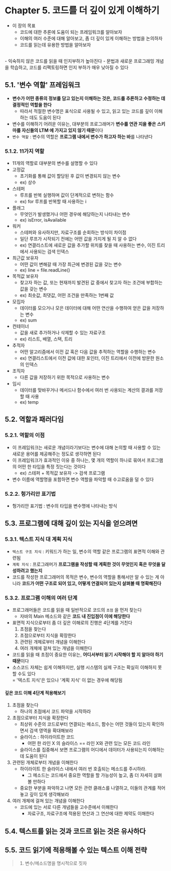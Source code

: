 # Chapter 5. 코드를 더 깊이 있게 이해하기
- 이 장의 목표
  - 코드에 대한 추론에 도움이 되는 프레임워크를 알아보자
  - 이해의 여러 수준에 대해 알아보고, 좀 더 깊이 있게 이해하는 방법을 논의하자
  - 코드를 읽는데 유용한 방법을 알아보자
<br>
- 익숙하지 않은 코드를 읽을 때 인지부하가 높아진다
- 문법과 새로운 프로그래밍 개념을 학습하고, 코드를 리팩토링하면 인지 부하가 매우 낮아질 수 있다

## 5.1. '변수 역할' 프레임워크
- **변수가 어떤 종류의 정보를 담고 있는지 이해하는 것은, 코드를 추론하고 수정하는 데 결정적인 역할을 한다**
  - 따라서 적절한 변수명은 표식으로 사용될 수 있고, 읽고 있는 코드를 깊이 이해하는 데도 도움이 된다
- 변수를 이해하기 어려운 이유는, 대부분의 프로그래머가 **변수를 연관 지을 좋은 스키마를 자신들의 LTM 에 가지고 있지 않기 때문**이다
- `변수 역할` : 변수의 역할은 **프로그램 내에서 변수가 하고자 하는 바**를 나타낸다

### 5.1.2. 11가지 역할
- 11개의 역할로 대부분의 변수를 설명할 수 있다
- 고정값
  - 초기화를 통해 값이 할당된 후 값이 변경되지 않는 변수 
  - ex) 상수
- 스테퍼
  - 루프를 반복 실행하며 값이 단계적으로 변하는 함수 
  - ex) for 루프를 반복할 때 사용하는 i
- 플래그
  - 무엇인가 발생했거나 어떤 경우에 해당하는지 나타내는 변수
  - ex) isError, isAvailable
- 워커
  - 스테퍼와 유사하지만, 자료구조를 순회하는 방식이 차이점
  - 일단 루프가 시작되기 전에는 어떤 값을 가지게 될 지 알 수 없다
  - ex) 연결리스트에 새로운 값을 추가할 위치를 찾을 때 사용하는 변수, 이진 트리에서 사용되는 검색 인덱스
- 최근값 보유자
  - 어떤 값이 변해갈 때 가장 최근에 변경된 값을 갖는 변수
  - ex) line = file.readLine()
- 목적값 보유자
  - 찾고자 하는 값, 또는 현재까지 발견된 값 중에서 찾고자 하는 조건에 부합하는 값을 갖는 변수
  - ex) 최솟값, 최댓값, 어떤 조건을 만족하는 1번째 값
- 모집자
  - 데이터를 모으거나 모은 데이터에 대해 어떤 연산을 수행하여 얻은 값을 저장하는 변수
  - ex) sum
- 컨테이너
  - 값을 새로 추가하거나 삭제할 수 있는 자료구조
  - ex) 리스트, 배열, 스택, 트리
- 추적자
  - 어떤 알고리즘에서 이전 값 혹은 다음 값을 추적하는 역할을 수행하는 변수
  - ex) 연결리스트에서 이전 값에 대한 포인터, 이진 트리에서 이전에 방문한 원소의 인덱스
- 조직자
  - 다른 값을 저장하기 위한 목적으로 사용하는 변수
- 임시
  - 데이터를 맞바꾸거나 메서드나 함수에서 여러 번 사용되는 계산의 결과를 저장할 때 사용
  - ex) temp

## 5.2. 역할과 패러다임
### 5.2.1. 역할의 이점
- 이 프레임워크는 새로운 개념이라기보다는 변수에 대해 논의할 때 사용할 수 있는 새로운 용어를 제공해주는 정도로 생각하면 된다
- 이 프레임워크가 효과적인 이유 중 하나는, 몇 개의 역할이 하나로 묶여서 프로그램의 어떤 한 타입을 특정 짓는다는 것이다
  - ex) 스테퍼 + 목적값 보유자 -> 검색 프로그램
- 변수 이름에 역할명을 포함하면 변수 역할을 파악할 때 수고로움을 덜 수 있다

### 5.2.2. 헝가리안 표기법
- 헝가리안 표기법 : 변수의 타입을 변수명에 나타내는 방식

## 5.3. 프로그램에 대해 깊이 있는 지식을 얻으려면
### 5.3.1. 텍스트 지식 대 계획 지식
- `텍스트 구조 지식` : 키워드가 하는 일, 변수의 역할 같은 프로그램의 표면적 이해와 관련됨
- `계획 지식` : 프로그래머가 **프로그램을 작성할 때 계획한 것이 무엇인지 혹은 무엇을 달성하려고 했는지**
- 코드를 작성한 프로그래머의 목적은 변수, 변수의 역할을 통해서만 알 수 있는 게 아니라 **코드가 어떤 구조로 되어 있고, 어떻게 연결되어 있는지 살펴볼 때 명확해진다**

### 5.3.2. 프로그램 이해의 여러 단계
- 프로그래머들은 코드를 읽을 때 일반적으로 코드의 `초점` 을 먼저 찾는다
  - 자바의 Main 메소드와 같은 **코드 내 진입점이 이에 해당한다**
- 표면적 지식으로부터 좀 더 깊은 이해로의 진행은 4단계를 거친다
  1. 초점을 찾는다
  2. 초점으로부터 지식을 확장한다
  3. 관련된 개체로부터 개념을 이해한다
  4. 여러 개체에 걸쳐 있는 개념을 이해한다
- 코드를 읽을 때 초점이 중요한 이유는, **어디서부터 읽기 시작해야 할 지 알아야 하기 때문**이다
- 소스코드 자체는 쉽게 이해하지만, 실행 시스템의 실제 구조는 확실히 이해하지 못할 수도 있다
  <br>= '텍스트 지식'은 있으나 '계획 지식' 이 없는 경우에 해당됨

#### 깊은 코드 이해 4단계 적용해보기
1. 초점을 찾는다
   - 하나의 초점에서 코드 파악을 시작하라
2. 초점으로부터 지식을 확장한다
   - 최상위 수준의 코드로부터 연결되는 메소드, 함수는 어떤 것들이 있는지 확인하면서 검색 영역을 확대해보라
   - 슬라이스 : 하이라이트한 코드
     - 어떤 한 라인 X 의 슬라이스 == 라인 X와 관련 있는 모든 코드 라인
   - 슬라이스를 집중해서 보면 프로그램의 어디에서 데이터가 사용되는지 이해하는 데 도움이 된다
3. 관련된 개체로부터 개념을 이해한다
   - 하이라이트 한 슬라이스 내에서 여러 번 호출되는 메소드를 주시하라.
     - 그 메소드는 코드에서 중요한 역할을 할 가능성이 높고, 좀 더 자세히 살펴볼 만하다
   - 중요한 부분을 파악하고 나면 모든 관련 클래스를 나열하고, 이들의 관계를 적어놓고 깊이 있게 생각해보라 
4. 여러 개체에 걸쳐 있는 개념을 이해한다
   - 코드에 있는 서로 다른 개념들을 고수준에서 이해한다
     - 자료구조, 자료구조에 적용된 연산과 그 연산에 대한 제약도 이해한다

## 5.4. 텍스트를 읽는 것과 코드르 읽는 것은 유사하다
## 5.5. 코드 읽기에 적용해볼 수 있는 텍스트 이해 전략


> 1. 변수/메소드명을 명시적으로 짓자